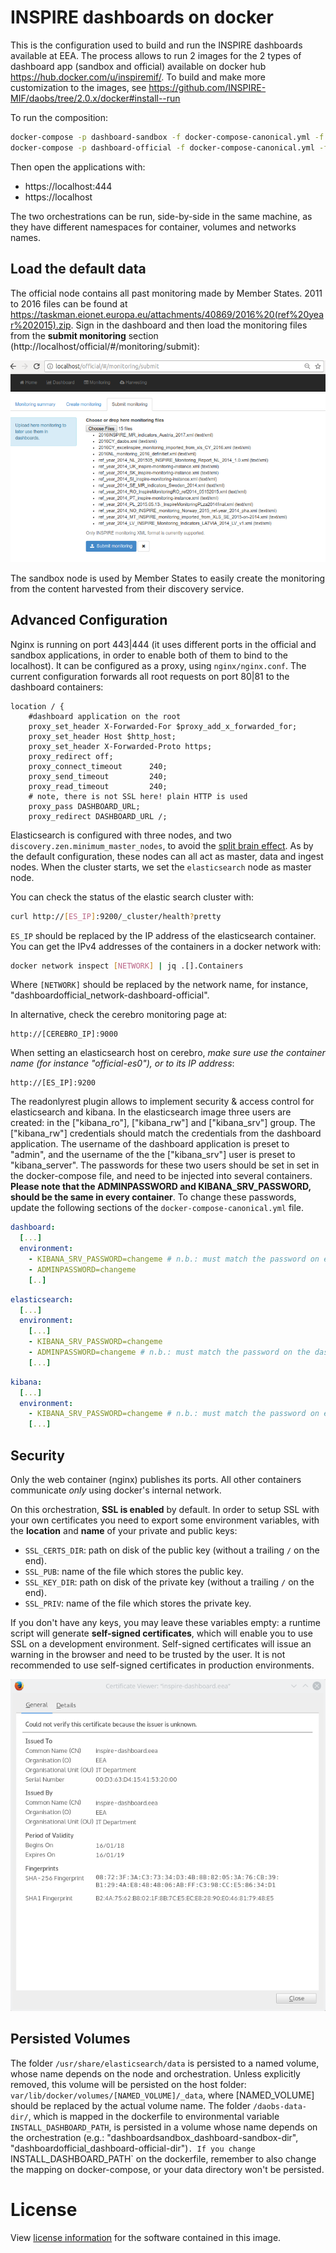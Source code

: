 
INSPIRE dashboards on docker
===========================


This is the configuration used to build and run the INSPIRE dashboards available at EEA. The process allows to run 2 images for the 2 types of dashboard app (sandbox and official) available on docker hub https://hub.docker.com/u/inspiremif/. To build and make more customization to the images, see https://github.com/INSPIRE-MIF/daobs/tree/2.0.x/docker#install--run


To run the composition:


```bash
docker-compose -p dashboard-sandbox -f docker-compose-canonical.yml -f docker-compose-eea-dashboard-sandbox.yml up
docker-compose -p dashboard-official -f docker-compose-canonical.yml -f docker-compose-eea-dashboard-official.yml up

```

Then open the applications with:

* https://localhost:444
* https://localhost

The two orchestrations can be run, side-by-side in the same machine, as they have different namespaces for container, volumes and networks names.


Load the default data
---------------------

The official node contains all past monitoring made by Member States. 2011 to 2016 files can be found at https://taskman.eionet.europa.eu/attachments/40869/2016%20(ref%20year%202015).zip. Sign in the dashboard and then load the monitoring files from the **submit monitoring** section (http://localhost/official/#/monitoring/submit):

![Submit monitoring](/img/submit-monitoring.png)


The sandbox node is used by Member States to easily create the monitoring from the content harvested from their discovery service.



Advanced Configuration
----------------------
Nginx is running on port 443|444 (it uses different ports in the official and sandbox applications, in order to enable both of them to bind to the localhost). It can be configured as a proxy, using `nginx/nginx.conf`. The current configuration forwards all root requests on port 80|81 to the dashboard containers:

```nginx
location / {
    #dashboard application on the root
    proxy_set_header X-Forwarded-For $proxy_add_x_forwarded_for;
    proxy_set_header Host $http_host;
    proxy_set_header X-Forwarded-Proto https;
    proxy_redirect off;
    proxy_connect_timeout      240;
    proxy_send_timeout         240;
    proxy_read_timeout         240;
    # note, there is not SSL here! plain HTTP is used
    proxy_pass DASHBOARD_URL;
    proxy_redirect DASHBOARD_URL /;
```

Elasticsearch is configured with three nodes, and two `discovery.zen.minimum_master_nodes`, to avoid the [split brain effect]( https://www.elastic.co/guide/en/elasticsearch/reference/current/modules-node.html#split-brain). As by the default configuration, these nodes can all act as master, data and ingest nodes. When the cluster starts, we set the `elasticsearch` node as master node.

You can check the status of the elastic search cluster with:
```bash
curl http://[ES_IP]:9200/_cluster/health?pretty
```

`ES_IP` should be replaced by the IP address of the elasticsearch container. You can get the IPv4 addresses of the containers in a docker network with:

```bash
docker network inspect [NETWORK] | jq .[].Containers
```

Where `[NETWORK]` should be replaced by the network name, for instance, "dashboardofficial_network-dashboard-official".

In alternative, check the cerebro monitoring page at:

```
http://[CEREBRO_IP]:9000
```

When setting an elasticsearch host on cerebro, *make sure use the container name (for instance "official-es0"), or to its IP address*:
```
http://[ES_IP]:9200
```

The readonlyrest plugin allows to implement security & access control for elasticsearch and kibana. In the elasticsearch image three users are created: in the ["kibana_ro"], ["kibana_rw"] and ["kibana_srv"] group. The ["kibana_rw"] credentials should match the credentials from the dashboard application. The username of the dashboard application is preset to "admin", and the username of the the ["kibana_srv"] user is preset to "kibana_server". The passwords for these two users should be set in set in the docker-compose file, and need to be injected into several containers. **Please note that the ADMINPASSWORD and KIBANA_SRV_PASSWORD, should be the same in every container**. To change these passwords, update the following sections of the `docker-compose-canonical.yml` file.

```yaml
dashboard:
  [...]
  environment:
    - KIBANA_SRV_PASSWORD=changeme # n.b.: must match the password on elasticsearch
    - ADMINPASSWORD=changeme
    [..]
```

```yaml
elasticsearch:
  [...]
  environment:
    [...]
    - KIBANA_SRV_PASSWORD=changeme
    - ADMINPASSWORD=changeme # n.b.: must match the password on the dashboard
    [...]
```

```yaml
kibana:
  [...]
  environment:
    - KIBANA_SRV_PASSWORD=changeme # n.b.: must match the password on elasticsearch
    [...]
```

Security
--------
Only the web container (nginx) publishes its ports. All other containers communicate *only* using docker's internal network.

On this orchestration, **SSL is enabled** by default.
In order to setup SSL with your own certificates you need to export some environment variables, with the **location** and **name** of your private and public keys:

* `SSL_CERTS_DIR`: path on disk of the public key (without a trailing `/` on the end).
* `SSL_PUB`: name of the file which stores the public key.
* `SSL_KEY_DIR`: path on disk of the private key (without a trailing `/` on the end).
* `SSL_PRIV`: name of the file which stores the private key.

If you don't have any keys, you may leave these variables empty: a runtime script will generate **self-signed certificates**, which will enable you to use SSL on a development environment. Self-signed certificates will issue an warning in the browser and need to be trusted by the user. It is not recommended to use self-signed certificates in production environments.

![Generated self-signed certificate](https://raw.githubusercontent.com/INSPIRE-MIF/daobs/2.0.x/docker/ssl.png)

Persisted Volumes
-----------------
The folder `/usr/share/elasticsearch/data` is persisted to a named volume, whose name depends on the node and orchestration. Unless explicitly removed, this volume will be persisted on the host folder: `var/lib/docker/volumes/[NAMED_VOLUME]/_data`, where [NAMED_VOLUME] should be replaced by the actual volume name.
The folder `/daobs-data-dir/`, which is mapped in the dockerfile to environmental variable `INSTALL_DASHBOARD_PATH`, is persisted in a volume whose name depends on the orchestration (e.g.: "dashboardsandbox_dashboard-sandbox-dir", "dashboardofficial_dashboard-official-dir")`. If you change `INSTALL_DASHBOARD_PATH` on the dockerfile, remember to also change the mapping on docker-compose, or your data directory won't be persisted.

License
========
View [license information](https://github.com/INSPIRE-MIF/daobs/blob/2.0.x/LICENCE.md) for the software contained in this image.
